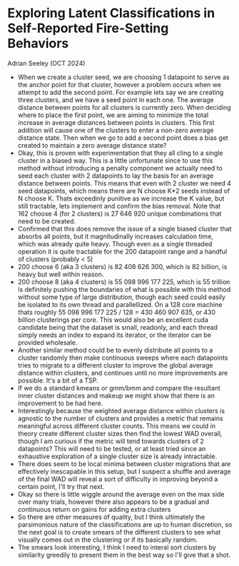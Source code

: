 # Exploring Latent Classifications in Self-Reported Fire-Setting Behaviors

Adrian Seeley (OCT 2024)

- When we create a cluster seed, we are choosing 1 datapoint to serve as the anchor point for that cluster, however a problem occurs when we attempt to add the second point. For example lets say we are creating three clusters, and we have a seed point in each one. The average distance between points for all clusters is currently zero. When deciding where to place the first point, we are aiming to minimize the total increase in average distances between points in clusters. This first addition will cause one of the clusters to enter a non-zero average distance state. Then when we go to add a second point does a bias get created to maintain a zero average distance state? 
- Okay, this is proven with experimentation that they all cling to a single cluster in a biased way. This is a little unfortunate since to use this method without introducing a penalty component we actually need to seed each cluster with 2 datapoints to lay the basis for an average distance between points. This means that even with 2 cluster we need 4 seed datapoints, which means there are N choose K*2 seeds instead of N choose K. Thats exceedinly punitive as we increase the K value, but still tractable, lets implement and confirm the bias removal. Note that 162 choose 4 (for 2 clusters) is 27 646 920 unique combinations that need to be created.
- Confirmed that this does remove the issue of a single biased cluster that absorbs all points, but it magnitudinally increases calculation time, which was already quite heavy. Though even as a single threaded operation it is quite tractable for the 200 datapoint range and a handful of clusters (probably < 5)
- 200 choose 6 (aka 3 clusters) is 82 408 626 300, which is 82 billion, is heavy but well within reason. 
- 200 choose 8 (aka 4 clusters) is 55 098 996 177 225, which is 55 trillion is definitely pushing the boundaries of what is possible with this method without some type of large distribution, though each seed could easily be isolated to its own thread and parallellized. On a 128 core machine thats roughly 55 098 996 177 225 / 128 = 430 460 907 635, or 430 billion clusterings per core. This would also be an excellent cuda candidate being that the dataset is small, readonly, and each thread simply needs an index to expand its iterator, or the iterator can be provided wholesale.
- Another similar method could be to evenly distribute all points to a cluster randomly then make continuous sweeps where each datapoints tries to migrate to a different cluster to improve the global average distance within clusters, and continues until no more improvements are possible. It's a bit of a TSP.
- If we do a standard kmeans or gmm/bmm and compare the resultant inner cluster distances and makeup we might show that there is an improvement to be had here.
- Interestingly because the weighted average distance within clusters is agnostic to the number of clusters and provides a metric that remains meaningful across different cluster counts. This means we could in theory create different cluster sizes then find the lowest WAD overall, though I am curious if the metric will tend towards clusters of 2 datapoints? This will need to be tested, or at least tried since an exhaustive exploration of a single cluster size is already intractable.
- There does seem to be local minima between cluster migrations that are effectively inescapable in this setup, but I suspect a shuffle and average of the final WAD will reveal a sort of difficulty in improving beyond a certain point, I'll try that next.
- Okay so there is little wiggle around the average even on the max side over many trials, however there also appears to be a gradual and continuous return on gains for adding extra clusters
- So there are other measures of quality, but I think ultimately the parsimonious nature of the classifications are up to human discretion, so the next goal is to create smears of the different clusters to see what visually comes out in the clustering or if its basically random.
- The smears look interesting, I think I need to interal sort clusters by similarity greedily to present them in the best way so I'll give that a shot.